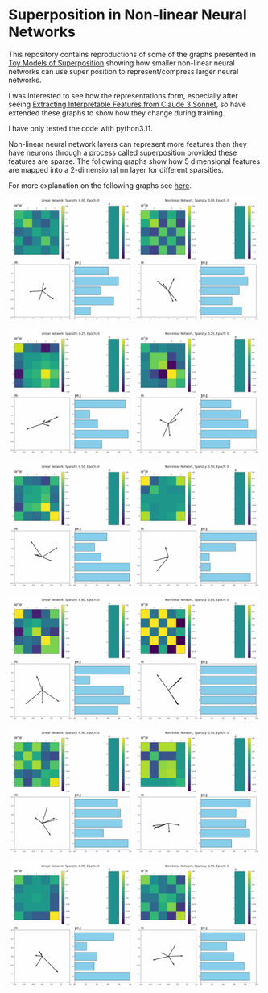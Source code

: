 # Superposition in Non-linear Neural Networks #

This repository contains reproductions of some of the graphs presented in [Toy Models of Superposition](https://transformer-circuits.pub/2022/toy_model/index.html) showing how smaller non-linear neural networks can use super position to represent/compress larger neural networks.

I was interested to see how the representations form, especially after seeing [Extracting Interpretable Features from Claude 3 Sonnet](https://transformer-circuits.pub/2024/scaling-monosemanticity/index.html), so have extended these graphs to show how they change during training.

I have only tested the code with python3.11.

Non-linear neural network layers can represent more features than they have neurons through a process called superposition provided these features are sparse. 
The following graphs show how 5 dimensional features are mapped into a 2-dimensional nn layer for different sparsities. 

For more explanation on the following graphs see [here](https://transformer-circuits.pub/2022/toy_model/index.html#demonstrating).
<p>
<img src="gifs/linear_network_sparsity_0.00_plots.gif" alt="linear_network_sparsity_0.00_plots.gif" width="49%"/>
<img src="gifs/non_linear_network_sparsity_0.00_plots.gif" alt="non_linear_network_sparsity_0.00_plots.gif" width="49%"/>
</p>
<p>
<img src="gifs/linear_network_sparsity_0.25_plots.gif" alt="linear_network_sparsity_0.25_plots.gif" width="49%"/>
<img src="gifs/non_linear_network_sparsity_0.25_plots.gif" alt="non_linear_network_sparsity_0.25_plots.gif" width="49%"/>
</p>
<p>
<img src="gifs/linear_network_sparsity_0.50_plots.gif" alt="linear_network_sparsity_0.50_plots.gif" width="49%"/>
<img src="gifs/non_linear_network_sparsity_0.50_plots.gif" alt="non_linear_network_sparsity_0.50_plots.gif" width="49%"/>
</p>
<p>
<img src="gifs/linear_network_sparsity_0.80_plots.gif" alt="linear_network_sparsity_0.80_plots.gif" width="49%"/>
<img src="gifs/non_linear_network_sparsity_0.80_plots.gif" alt="non_linear_network_sparsity_0.80_plots.gif" width="49%"/>
</p>
<p>
<img src="gifs/linear_network_sparsity_0.90_plots.gif" alt="linear_network_sparsity_0.90_plots.gif" width="49%"/>
<img src="gifs/non_linear_network_sparsity_0.90_plots.gif" alt="non_linear_network_sparsity_0.90_plots.gif" width="49%"/>
</p>
<p>
<img src="gifs/linear_network_sparsity_0.95_plots.gif" alt="linear_network_sparsity_0.95_plots.gif" width="49%"/>
<img src="gifs/non_linear_network_sparsity_0.95_plots.gif" alt="non_linear_network_sparsity_0.95_plots.gif" width="49%"/>
</p>